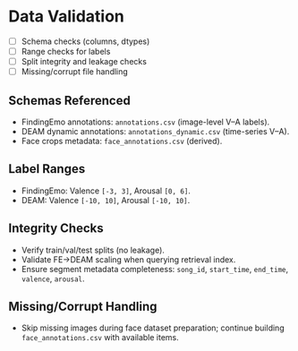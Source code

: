 # Data Validation

- [ ] Schema checks (columns, dtypes)
- [ ] Range checks for labels
- [ ] Split integrity and leakage checks
- [ ] Missing/corrupt file handling

## Schemas Referenced
- FindingEmo annotations: `annotations.csv` (image-level V–A labels).
- DEAM dynamic annotations: `annotations_dynamic.csv` (time-series V–A).
- Face crops metadata: `face_annotations.csv` (derived).

## Label Ranges
- FindingEmo: Valence `[-3, 3]`, Arousal `[0, 6]`.
- DEAM: Valence `[-10, 10]`, Arousal `[-10, 10]`.

## Integrity Checks
- Verify train/val/test splits (no leakage).
- Validate FE→DEAM scaling when querying retrieval index.
- Ensure segment metadata completeness: `song_id`, `start_time`, `end_time`, `valence`, `arousal`.

## Missing/Corrupt Handling
- Skip missing images during face dataset preparation; continue building `face_annotations.csv` with available items.
